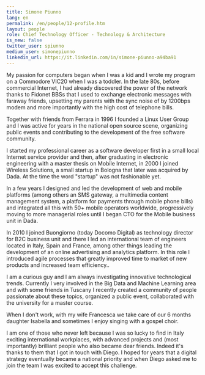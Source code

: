 ```yaml
---
title: Simone Piunno
lang: en
permalink: /en/people/12-profile.htm
layout: people
role: Chief Technology Officer - Technology & Architecture
is_new: false
twitter_user: spiunno
medium_user: simonepiunno
linkedin_url: https://it.linkedin.com/in/simone-piunno-a94ba91
---
```

My passion for computers began when I was a kid and I wrote my program on a Commodore VIC20 when I was a toddler.   In the late 80s, before commercial Internet, I had already discovered the power of the network thanks to Fidonet BBSs that I used to exchange electronic messages with faraway friends, upsetting my parents with the sync noise of by 1200bps modem and more importantly with the high cost of telephone bills.

Together with friends from Ferrara in 1996 I founded a Linux User Group and I was active for years in the national open source scene, organizing public events and contributing to the development of the free software community.

I started my professional career as a software developer first in a small local Internet service provider and then, after graduating in electronic engineering with a master thesis on Mobile Internet, in 2000 I joined Wireless Solutions, a small startup in Bologna that later was acquired by Dada.  At the time the word "startup" was not fashionable yet.

In a few years I designed and led the development of web and mobile platforms (among others an SMS gateway, a multimedia content management system, a platform for payments through mobile phone bills) and integrated all this with 50+ mobile operators worldwide, progressively moving to more managerial roles until I began CTO for the Mobile business unit in Dada.

In 2010 I joined Buongiorno (today Docomo Digital) as technology director for B2C business unit and there I led an international team of engineers located in Italy, Spain and France, among other things leading the development of an online advertising and analytics platform.  In this role I introduced agile processes that greatly improved time to market of new products and increased team efficiency..

I am a curious guy and I am always investigating innovative technological trends.   Currently I very involved in the Big Data and Machine Learning area and with some friends in Tuscany I recently created a community of people passionate about these topics, organized a public event, collaborated with the university for a master course.

When I don't work, with my wife Francesca we take care of our 6 months daughter Isabella and sometimes I enjoy singing with a gospel choir.

I am one of those who never left because I was so lucky to find in Italy exciting international workplaces, with advanced projects and (most importantly) brilliant people who also became dear friends.   Indeed it's thanks to them that I got in touch with Diego.   I hoped for years that a digital strategy eventually became a national priority and when Diego asked me to join the team I was excited to accept this challenge.

 
